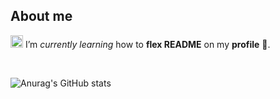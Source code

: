 ## About me

<img alt="GIF" src="https://github.com/TheDudeThatCode/TheDudeThatCode/blob/master/Assets/gandalf_parrot.gif" width="20vw" /> I’m *currently learning* how to **flex README** on my **profile** 💪.

<br>

![Anurag's GitHub stats](https://github-readme-stats.vercel.app/api?username=rezz-dev&show_icons=true&theme=gotham)


